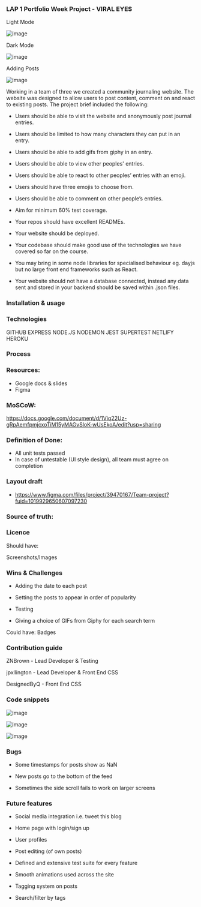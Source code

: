 ### LAP 1 Portfolio Week Project - VIRAL EYES

Light Mode

![image](https://user-images.githubusercontent.com/32695213/136435367-5548f821-4b7d-46e6-8784-513460ccd18a.png)

Dark Mode

![image](https://user-images.githubusercontent.com/32695213/136527699-546bbd7a-a70b-4682-a644-d43d0a6c60a2.png)

Adding Posts

![image](https://user-images.githubusercontent.com/32695213/136530722-a1a50c19-31ac-4020-93f7-19600cf4962a.png)

Working in a team of three we created a community journaling website. The website was designed to allow users to post content, comment on and react to existing posts. The project brief included the following:

* Users should be able to visit the website and anonymously post journal entries.

* Users should be limited to how many characters they can put in an entry.

* Users should be able to add gifs from giphy in an entry.

* Users should be able to view other peoples' entries.

* Users should be able to react to other peoples’ entries with an emoji.

* Users should have three emojis to choose from.

* Users should be able to comment on other people’s entries.

* Aim for minimum 60% test coverage.

* Your repos should have excellent READMEs.

* Your website should be deployed.

* Your codebase should make good use of the technologies we have covered so far on the course.

* You may bring in some node libraries for specialised behaviour eg. dayjs but no large front end frameworks such as React.

* Your website should not have a database connected, instead any data sent and stored in your backend should be saved within .json files.

### Installation & usage



### Technologies

GITHUB
EXPRESS
NODE.JS
NODEMON
JEST
SUPERTEST
NETLIFY
HEROKU

### Process

### Resources:

* Google docs & slides
* Figma

### MoSCoW:

https://docs.google.com/document/d/1Viq22Uz-gRpAemfpmjcxoTiM15yMAGvSloK-wUsEkoA/edit?usp=sharing

### Definition of Done:

* All unit tests passed
* In case of untestable (UI style design), all team must agree on completion

### Layout draft

* https://www.figma.com/files/project/39470167/Team-project?fuid=1019929650607097230
 
### Source of truth:




### Licence



Should have:

Screenshots/Images

### Wins & Challenges

* Adding the date to each post

* Setting the posts to appear in order of popularity

* Testing

* Giving a choice of GIFs from Giphy for each search term


Could have:
Badges
### Contribution guide

ZNBrown - Lead Developer & Testing

jpxllington - Lead Developer & Front End CSS

DesignedByQ - Front End CSS

### Code snippets

![image](https://user-images.githubusercontent.com/32695213/136468934-89cf3562-30dc-4fd6-81f7-545a10dd3e12.png)

![image](https://user-images.githubusercontent.com/32695213/136469128-5958be37-2d5f-4b23-8bdf-44a05b972fde.png)

![image](https://user-images.githubusercontent.com/32695213/136469406-10c44e9e-0b83-4139-8ce7-e3804f301725.png)

### Bugs

* Some timestamps for posts show as NaN

* New posts go to the bottom of the feed

* Sometimes the side scroll fails to work on larger screens

### Future features

* Social media integration i.e. tweet this blog

* Home page with login/sign up

* User profiles

* Post editing (of own posts)

* Defined and extensive test suite for every feature

* Smooth animations used across the site

* Tagging system on posts

* Search/filter by tags

